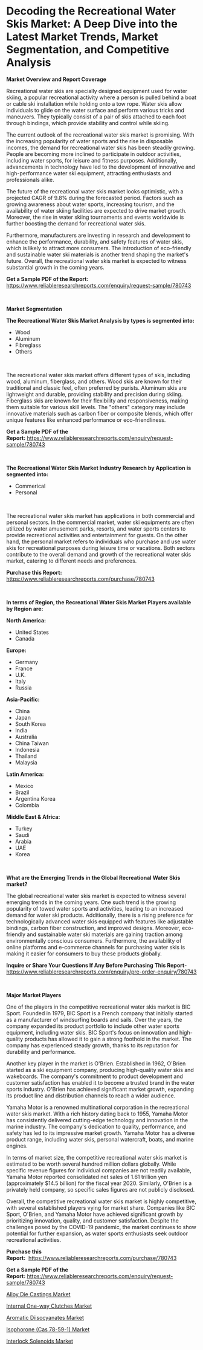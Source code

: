 <p><h1>Decoding the Recreational Water Skis Market: A Deep Dive into the Latest Market Trends, Market Segmentation, and Competitive Analysis</h1></p><p><strong>Market Overview and Report Coverage</strong></p>
<p><p>Recreational water skis are specially designed equipment used for water skiing, a popular recreational activity where a person is pulled behind a boat or cable ski installation while holding onto a tow rope. Water skis allow individuals to glide on the water surface and perform various tricks and maneuvers. They typically consist of a pair of skis attached to each foot through bindings, which provide stability and control while skiing.</p><p>The current outlook of the recreational water skis market is promising. With the increasing popularity of water sports and the rise in disposable incomes, the demand for recreational water skis has been steadily growing. People are becoming more inclined to participate in outdoor activities, including water sports, for leisure and fitness purposes. Additionally, advancements in technology have led to the development of innovative and high-performance water ski equipment, attracting enthusiasts and professionals alike.</p><p>The future of the recreational water skis market looks optimistic, with a projected CAGR of 9.8% during the forecasted period. Factors such as growing awareness about water sports, increasing tourism, and the availability of water skiing facilities are expected to drive market growth. Moreover, the rise in water skiing tournaments and events worldwide is further boosting the demand for recreational water skis.</p><p>Furthermore, manufacturers are investing in research and development to enhance the performance, durability, and safety features of water skis, which is likely to attract more consumers. The introduction of eco-friendly and sustainable water ski materials is another trend shaping the market's future. Overall, the recreational water skis market is expected to witness substantial growth in the coming years.</p></p>
<p><strong>Get a Sample PDF of the Report:</strong> <a href="https://www.reliableresearchreports.com/enquiry/request-sample/780743">https://www.reliableresearchreports.com/enquiry/request-sample/780743</a></p>
<p>&nbsp;</p>
<p><strong>Market Segmentation</strong></p>
<p><strong>The Recreational Water Skis Market Analysis by types is segmented into:</strong></p>
<p><ul><li>Wood</li><li>Aluminum</li><li>Fibreglass</li><li>Others</li></ul></p>
<p>&nbsp;</p>
<p><p>The recreational water skis market offers different types of skis, including wood, aluminum, fiberglass, and others. Wood skis are known for their traditional and classic feel, often preferred by purists. Aluminum skis are lightweight and durable, providing stability and precision during skiing. Fiberglass skis are known for their flexibility and responsiveness, making them suitable for various skill levels. The "others" category may include innovative materials such as carbon fiber or composite blends, which offer unique features like enhanced performance or eco-friendliness.</p></p>
<p><strong>Get a Sample PDF of the Report:</strong>&nbsp;<a href="https://www.reliableresearchreports.com/enquiry/request-sample/780743">https://www.reliableresearchreports.com/enquiry/request-sample/780743</a></p>
<p>&nbsp;</p>
<p><strong>The Recreational Water Skis Market Industry Research by Application is segmented into:</strong></p>
<p><ul><li>Commerical</li><li>Personal</li></ul></p>
<p>&nbsp;</p>
<p><p>The recreational water skis market has applications in both commercial and personal sectors. In the commercial market, water ski equipments are often utilized by water amusement parks, resorts, and water sports centers to provide recreational activities and entertainment for guests. On the other hand, the personal market refers to individuals who purchase and use water skis for recreational purposes during leisure time or vacations. Both sectors contribute to the overall demand and growth of the recreational water skis market, catering to different needs and preferences.</p></p>
<p><strong>Purchase this Report:</strong>&nbsp; <a href="https://www.reliableresearchreports.com/purchase/780743">https://www.reliableresearchreports.com/purchase/780743</a></p>
<p>&nbsp;</p>
<p><strong>In terms of Region, the Recreational Water Skis Market Players available by Region are:</strong></p>
<p>
    <p> <strong> North America: </strong>
        <ul>
            <li>United States</li>
            <li>Canada</li>
        </ul>
        </p> 
    <p> <strong> Europe: </strong>
        <ul>
            <li>Germany</li>
            <li>France</li>
            <li>U.K.</li>
            <li>Italy</li>
            <li>Russia</li>
        </ul>
        </p> 
    <p> <strong> Asia-Pacific: </strong>
        <ul>
            <li>China</li>
            <li>Japan</li>
            <li>South Korea</li>
            <li>India</li>
            <li>Australia</li>
            <li>China Taiwan</li>
            <li>Indonesia</li>
            <li>Thailand</li>
            <li>Malaysia</li>
        </ul>
        </p> 
    <p> <strong> Latin America: </strong>
        <ul>
            <li>Mexico</li>
            <li>Brazil</li>
            <li>Argentina Korea</li>
            <li>Colombia</li>
        </ul>
        </p> 
    <p> <strong> Middle East & Africa: </strong>
        <ul>
            <li>Turkey</li>
            <li>Saudi</li>
            <li>Arabia</li>
            <li>UAE</li>
            <li>Korea</li>
        </ul>
    </p>
    </p>
<p>&nbsp;</p>
<p><strong>What are the Emerging Trends in the Global Recreational Water Skis market?</strong></p>
<p><p>The global recreational water skis market is expected to witness several emerging trends in the coming years. One such trend is the growing popularity of towed water sports and activities, leading to an increased demand for water ski products. Additionally, there is a rising preference for technologically advanced water skis equipped with features like adjustable bindings, carbon fiber construction, and improved designs. Moreover, eco-friendly and sustainable water ski materials are gaining traction among environmentally conscious consumers. Furthermore, the availability of online platforms and e-commerce channels for purchasing water skis is making it easier for consumers to buy these products globally.</p></p>
<p><strong>Inquire or Share Your Questions If Any Before Purchasing This Report</strong>- <a href="https://www.reliableresearchreports.com/enquiry/pre-order-enquiry/780743">https://www.reliableresearchreports.com/enquiry/pre-order-enquiry/780743</a></p>
<p>&nbsp;</p>
<p><strong>Major Market Players</strong></p>
<p><p>One of the players in the competitive recreational water skis market is BIC Sport. Founded in 1979, BIC Sport is a French company that initially started as a manufacturer of windsurfing boards and sails. Over the years, the company expanded its product portfolio to include other water sports equipment, including water skis. BIC Sport's focus on innovation and high-quality products has allowed it to gain a strong foothold in the market. The company has experienced steady growth, thanks to its reputation for durability and performance.</p><p>Another key player in the market is O'Brien. Established in 1962, O'Brien started as a ski equipment company, producing high-quality water skis and wakeboards. The company's commitment to product development and customer satisfaction has enabled it to become a trusted brand in the water sports industry. O'Brien has achieved significant market growth, expanding its product line and distribution channels to reach a wider audience.</p><p>Yamaha Motor is a renowned multinational corporation in the recreational water skis market. With a rich history dating back to 1955, Yamaha Motor has consistently delivered cutting-edge technology and innovation in the marine industry. The company's dedication to quality, performance, and safety has led to its impressive market growth. Yamaha Motor has a diverse product range, including water skis, personal watercraft, boats, and marine engines.</p><p>In terms of market size, the competitive recreational water skis market is estimated to be worth several hundred million dollars globally. While specific revenue figures for individual companies are not readily available, Yamaha Motor reported consolidated net sales of 1.61 trillion yen (approximately $14.5 billion) for the fiscal year 2020. Similarly, O'Brien is a privately held company, so specific sales figures are not publicly disclosed.</p><p>Overall, the competitive recreational water skis market is highly competitive, with several established players vying for market share. Companies like BIC Sport, O'Brien, and Yamaha Motor have achieved significant growth by prioritizing innovation, quality, and customer satisfaction. Despite the challenges posed by the COVID-19 pandemic, the market continues to show potential for further expansion, as water sports enthusiasts seek outdoor recreational activities.</p></p>
<p><strong>Purchase this Report:</strong>&nbsp;&nbsp;<a href="https://www.reliableresearchreports.com/purchase/780743">https://www.reliableresearchreports.com/purchase/780743</a></p>
<p></p>
<p><strong>Get a Sample PDF of the Report:</strong>&nbsp;<a href="https://www.reliableresearchreports.com/enquiry/request-sample/780743">https://www.reliableresearchreports.com/enquiry/request-sample/780743</a></p>
<p><p><a href="https://medium.com/@dashawnmoen/alloy-die-castings-market-size-cagr-trends-2024-2030-8ffb04319d8b">Alloy Die Castings Market</a></p><p><a href="https://github.com/gaydyna/Market-Research-Report-List-1/blob/main/internal-one-way-clutches-market.md">Internal One-way Clutches Market</a></p><p><a href="https://www.linkedin.com/pulse/decoding-aromatic-diisocyanates-market-deep-dive-latest-trends/">Aromatic Diisocyanates Market</a></p><p><a href="https://www.linkedin.com/pulse/isophorone-cas-78-59-1-market-challenges-opportunities/">Isophorone (Cas 78-59-1) Market</a></p><p><a href="https://github.com/tamvrosiya/Market-Research-Report-List-1/blob/main/interlock-solenoids-market.md">Interlock Solenoids Market</a></p></p>